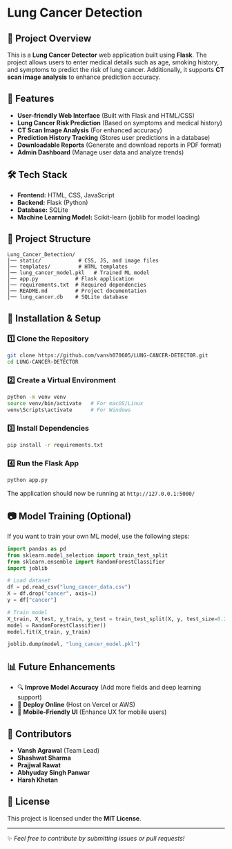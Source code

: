 # Lung Cancer Detection

## 📌 Project Overview
This is a **Lung Cancer Detector** web application built using **Flask**. The project allows users to enter medical details such as age, smoking history, and symptoms to predict the risk of lung cancer. Additionally, it supports **CT scan image analysis** to enhance prediction accuracy.

## 🚀 Features
- **User-friendly Web Interface** (Built with Flask and HTML/CSS)
- **Lung Cancer Risk Prediction** (Based on symptoms and medical history)
- **CT Scan Image Analysis** (For enhanced accuracy)
- **Prediction History Tracking** (Stores user predictions in a database)
- **Downloadable Reports** (Generate and download reports in PDF format)
- **Admin Dashboard** (Manage user data and analyze trends)

## 🛠️ Tech Stack
- **Frontend:** HTML, CSS, JavaScript
- **Backend:** Flask (Python)
- **Database:** SQLite
- **Machine Learning Model:** Scikit-learn (joblib for model loading)

## 📂 Project Structure
```
Lung_Cancer_Detection/
│── static/            # CSS, JS, and image files
│── templates/         # HTML templates
│── lung_cancer_model.pkl   # Trained ML model
│── app.py            # Flask application
│── requirements.txt  # Required dependencies
│── README.md         # Project documentation
│── lung_cancer.db    # SQLite database
```

## 🔧 Installation & Setup
### 1️⃣ Clone the Repository
```bash
git clone https://github.com/vansh070605/LUNG-CANCER-DETECTOR.git
cd LUNG-CANCER-DETECTOR
```

### 2️⃣ Create a Virtual Environment
```bash
python -m venv venv
source venv/bin/activate   # For macOS/Linux
venv\Scripts\activate      # For Windows
```

### 3️⃣ Install Dependencies
```bash
pip install -r requirements.txt
```

### 4️⃣ Run the Flask App
```bash
python app.py
```
The application should now be running at `http://127.0.0.1:5000/`

## 📷 Model Training (Optional)
If you want to train your own ML model, use the following steps:
```python
import pandas as pd
from sklearn.model_selection import train_test_split
from sklearn.ensemble import RandomForestClassifier
import joblib

# Load dataset
df = pd.read_csv("lung_cancer_data.csv")
X = df.drop("cancer", axis=1)
y = df["cancer"]

# Train model
X_train, X_test, y_train, y_test = train_test_split(X, y, test_size=0.2, random_state=42)
model = RandomForestClassifier()
model.fit(X_train, y_train)

joblib.dump(model, "lung_cancer_model.pkl")
```

## 📊 Future Enhancements
- 🔍 **Improve Model Accuracy** (Add more fields and deep learning support)
- 📡 **Deploy Online** (Host on Vercel or AWS)
- 📱 **Mobile-Friendly UI** (Enhance UX for mobile users)

## 📝 Contributors
- **Vansh Agrawal** (Team Lead)
- **Shashwat Sharma**
- **Prajjwal Rawat**
- **Abhyuday Singh Panwar**
- **Harsh Khetan**

## 📜 License
This project is licensed under the **MIT License**.

---
✨ *Feel free to contribute by submitting issues or pull requests!*

